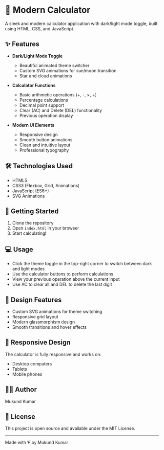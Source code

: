 # 🧮 Modern Calculator

A sleek and modern calculator application with dark/light mode toggle, built using HTML, CSS, and JavaScript.

## ✨ Features

- **Dark/Light Mode Toggle**
  - Beautiful animated theme switcher
  - Custom SVG animations for sun/moon transition
  - Star and cloud animations

- **Calculator Functions**
  - Basic arithmetic operations (+, -, ×, ÷)
  - Percentage calculations
  - Decimal point support
  - Clear (AC) and Delete (DEL) functionality
  - Previous operation display

- **Modern UI Elements**
  - Responsive design
  - Smooth button animations
  - Clean and intuitive layout
  - Professional typography

## 🛠️ Technologies Used

- HTML5
- CSS3 (Flexbox, Grid, Animations)
- JavaScript (ES6+)
- SVG Animations

## 🚀 Getting Started

1. Clone the repository
2. Open `index.html` in your browser
3. Start calculating!

## 💻 Usage

- Click the theme toggle in the top-right corner to switch between dark and light modes
- Use the calculator buttons to perform calculations
- View your previous operation above the current input
- Use AC to clear all and DEL to delete the last digit

## 🎨 Design Features

- Custom SVG animations for theme switching
- Responsive grid layout
- Modern glassmorphism design
- Smooth transitions and hover effects

## 📱 Responsive Design

The calculator is fully responsive and works on:
- Desktop computers
- Tablets
- Mobile phones

## 👨‍💻 Author

Mukund Kumar

## 📝 License

This project is open source and available under the MIT License.

---

Made with 💗 by Mukund Kumar 